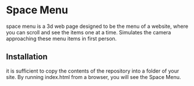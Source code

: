 # Space Menu

space menu is a 3d web page designed to be the menu of a website, where you can scroll and see the items one at a time. Simulates the camera approaching these menu items in first person.

## Installation
it is sufficient to copy the contents of the repository into a folder of your site. By running index.html from a browser, you will see the Space Menu.
